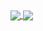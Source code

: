 <a href="#">
  <img align="center" src="https://github-readme-stats.vercel.app/api?username=domsson&theme=onedark&show_icons=true&hide=commits&hide_border=true">
</a>
<a href="#">
  <img align="center" src="https://github-readme-stats.vercel.app/api/top-langs/?username=domsson&theme=onedark&layout=compact&hide_border=true">
</a>

